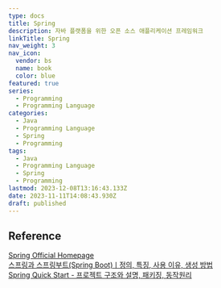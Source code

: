 ```yaml
---
type: docs
title: Spring
description: 자바 플랫폼을 위한 오픈 소스 애플리케이션 프레임워크
linkTitle: Spring
nav_weight: 3
nav_icon:
  vendor: bs
  name: book
  color: blue
featured: true
series:
  - Programming
  - Programming Language
categories:
  - Java
  - Programming Language
  - Spring
  - Programming
tags:
  - Java
  - Programming Language
  - Spring
  - Programming
lastmod: 2023-12-08T13:16:43.133Z
date: 2023-11-11T14:08:43.930Z
draft: published
---
```


## Reference

[Spring Official Homepage](https://spring.io/)  
[스프링과 스프링부트(Spring Boot)ㅣ정의, 특징, 사용 이유, 생성 방법](https://www.codestates.com/blog/content/%EC%8A%A4%ED%94%84%EB%A7%81-%EC%8A%A4%ED%94%84%EB%A7%81%EB%B6%80%ED%8A%B8)  
[Spring Quick Start - 프로젝트 구조와 설명, 패키징, 동작원리](https://velog.io/@developer_khj/Spring-Quick-Start-%ED%94%84%EB%A1%9C%EC%A0%9D%ED%8A%B8-%EA%B5%AC%EC%A1%B0%EC%99%80-%EC%84%A4%EB%AA%85-%EB%8F%99%EC%9E%91%EC%9B%90%EB%A6%AC)
